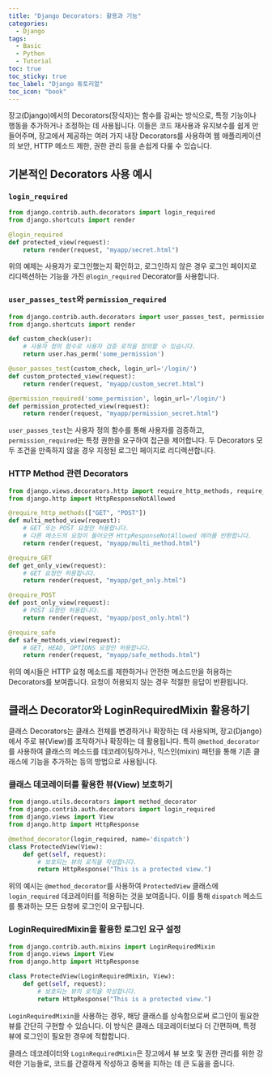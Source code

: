 ```yaml
---
title: "Django Decorators: 활용과 기능"
categories:
  - Django
tags:
  - Basic
  - Python
  - Tutorial
toc: true
toc_sticky: true
toc_label: "Django 튜토리얼"
toc_icon: "book"
---
```


장고(Django)에서의 Decorators(장식자)는 함수를 감싸는 방식으로, 특정 기능이나 행동을 추가하거나 조정하는 데 사용됩니다. 이들은 코드 재사용과 유지보수를 쉽게 만들어주며, 장고에서 제공하는 여러 가지 내장 Decorators를 사용하여 웹 애플리케이션의 보안, HTTP 메소드 제한, 권한 관리 등을 손쉽게 다룰 수 있습니다.

## 기본적인 Decorators 사용 예시

### `login_required`

```python
from django.contrib.auth.decorators import login_required
from django.shortcuts import render

@login_required
def protected_view(request):
    return render(request, "myapp/secret.html")
```

위의 예제는 사용자가 로그인했는지 확인하고, 로그인하지 않은 경우 로그인 페이지로 리디렉션하는 기능을 가진 `@login_required` Decorator를 사용합니다.

### `user_passes_test`와 `permission_required`

```python
from django.contrib.auth.decorators import user_passes_test, permission_required
from django.shortcuts import render

def custom_check(user):
    # 사용자 정의 함수로 사용자 검증 로직을 정의할 수 있습니다.
    return user.has_perm('some_permission')

@user_passes_test(custom_check, login_url='/login/')
def custom_protected_view(request):
    return render(request, "myapp/custom_secret.html")

@permission_required('some_permission', login_url='/login/')
def permission_protected_view(request):
    return render(request, "myapp/permission_secret.html")
```

`user_passes_test`는 사용자 정의 함수를 통해 사용자를 검증하고, `permission_required`는 특정 권한을 요구하여 접근을 제어합니다. 두 Decorators 모두 조건을 만족하지 않을 경우 지정된 로그인 페이지로 리디렉션합니다.

### HTTP Method 관련 Decorators

```python
from django.views.decorators.http import require_http_methods, require_GET, require_POST, require_safe
from django.http import HttpResponseNotAllowed

@require_http_methods(["GET", "POST"])
def multi_method_view(request):
    # GET 또는 POST 요청만 허용합니다.
    # 다른 메소드의 요청이 들어오면 HttpResponseNotAllowed 에러를 반환합니다.
    return render(request, "myapp/multi_method.html")

@require_GET
def get_only_view(request):
    # GET 요청만 허용합니다.
    return render(request, "myapp/get_only.html")

@require_POST
def post_only_view(request):
    # POST 요청만 허용합니다.
    return render(request, "myapp/post_only.html")

@require_safe
def safe_methods_view(request):
    # GET, HEAD, OPTIONS 요청만 허용합니다.
    return render(request, "myapp/safe_methods.html")
```

위의 예시들은 HTTP 요청 메소드를 제한하거나 안전한 메소드만을 허용하는 Decorators를 보여줍니다. 요청이 허용되지 않는 경우 적절한 응답이 반환됩니다.

## 클래스 Decorator와 LoginRequiredMixin 활용하기

클래스 Decorators는 클래스 전체를 변경하거나 확장하는 데 사용되며, 장고(Django)에서 주로 뷰(View)를 조작하거나 확장하는 데 활용됩니다. 특히 `@method_decorator`를 사용하여 클래스의 메소드를 데코레이팅하거나, 믹스인(mixin) 패턴을 통해 기존 클래스에 기능을 추가하는 등의 방법으로 사용됩니다.

### 클래스 데코레이터를 활용한 뷰(View) 보호하기

```python
from django.utils.decorators import method_decorator
from django.contrib.auth.decorators import login_required
from django.views import View
from django.http import HttpResponse

@method_decorator(login_required, name='dispatch')
class ProtectedView(View):
    def get(self, request):
        # 보호되는 뷰의 로직을 작성합니다.
        return HttpResponse("This is a protected view.")
```

위의 예시는 `@method_decorator`를 사용하여 `ProtectedView` 클래스에 `login_required` 데코레이터를 적용하는 것을 보여줍니다. 이를 통해 `dispatch` 메소드를 통과하는 모든 요청에 로그인이 요구됩니다.

### LoginRequiredMixin을 활용한 로그인 요구 설정

```python
from django.contrib.auth.mixins import LoginRequiredMixin
from django.views import View
from django.http import HttpResponse

class ProtectedView(LoginRequiredMixin, View):
    def get(self, request):
        # 보호되는 뷰의 로직을 작성합니다.
        return HttpResponse("This is a protected view.")
```

`LoginRequiredMixin`을 사용하는 경우, 해당 클래스를 상속함으로써 로그인이 필요한 뷰를 간단히 구현할 수 있습니다. 이 방식은 클래스 데코레이터보다 더 간편하며, 특정 뷰에 로그인이 필요한 경우에 적합합니다.

클래스 데코레이터와 `LoginRequiredMixin`은 장고에서 뷰 보호 및 권한 관리를 위한 강력한 기능들로, 코드를 간결하게 작성하고 중복을 피하는 데 큰 도움을 줍니다.
